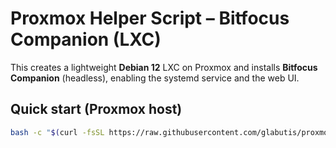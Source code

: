 # Proxmox Helper Script – Bitfocus Companion (LXC)

This creates a lightweight **Debian 12** LXC on Proxmox and installs **Bitfocus Companion** (headless), enabling the systemd service and the web UI.

## Quick start (Proxmox host)
```bash
bash -c "$(curl -fsSL https://raw.githubusercontent.com/glabutis/proxmox-companion-lxc/main/proxmox/ct/companion.sh)"